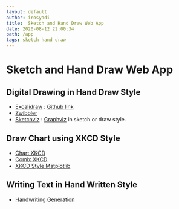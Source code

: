 ```yaml
---
layout: default
author: irosyadi
title:  Sketch and Hand Draw Web App
date: 2020-08-12 22:00:34
path: /app
tags: sketch hand draw
---
```


# Sketch and Hand Draw Web App

## Digital Drawing in Hand Draw Style
- [Excalidraw](https://excalidraw.com/) : [Github link](https://github.com/excalidraw/excalidraw)
- [Zwibbler](https://zwibbler.com/demo/)
- [Sketchviz](https://sketchviz.com/new) : [Graphviz](http://www.graphviz.org/) in sketch or draw style.

## Draw Chart using XKCD Style
- [Chart XKCD](https://timqian.com/chart.xkcd/)
- [Comix XKCD](http://cmx.io/edit/)
- [XKCD Style Matplotlib](https://jakevdp.github.io/blog/2012/10/07/xkcd-style-plots-in-matplotlib/)

## Writing Text in Hand Written Style
- [Handwriting Generation](https://seanvasquez.com/handwriting-generation/)

